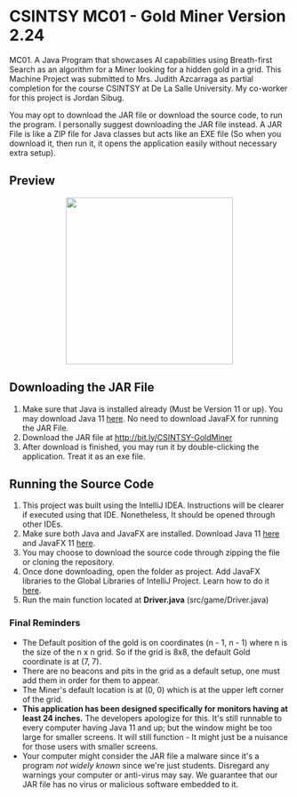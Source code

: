 # CSINTSY MC01 - Gold Miner Version 2.24
MC01. A Java Program that showcases AI capabilities using Breath-first Search as an algorithm for a Miner looking for a hidden gold in a grid. This Machine Project was submitted to Mrs. Judith Azcarraga as partial completion for the course CSINTSY at De La Salle University. My co-worker for this project is Jordan Sibug.

You may opt to download the JAR file or download the source code, to run the program. I personally suggest downloading the JAR file instead. A JAR File is like a ZIP file for Java classes but acts like an EXE file (So when you download it, then run it, it opens the application easily without necessary extra setup).

## Preview
<p align="center">
  <img src="https://media.giphy.com/media/qetkHgdeZrIhVpdtb4/giphy.gif" height="300px" />
</p>

## Downloading the JAR File
1. Make sure that Java is installed already (Must be Version 11 or up). You may download Java 11 [here](https://www.oracle.com/ph/java/technologies/javase-jdk11-downloads.html). No need to download JavaFX for running the JAR File.
3. Download the JAR file at http://bit.ly/CSINTSY-GoldMiner
4. After download is finished, you may run it by double-clicking the application. Treat it as an exe file.

## Running the Source Code
1. This project was built using the IntelliJ IDEA. Instructions will be clearer if executed using that IDE. Nonetheless, It should be opened through other IDEs.
2. Make sure both Java and JavaFX are installed. Download Java 11 [here](https://www.oracle.com/ph/java/technologies/javase-jdk11-downloads.html) and JavaFX 11 [here](https://gluonhq.com/products/javafx/).
3. You may choose to download the source code through zipping the file or cloning the repository.
4. Once done downloading, open the folder as project. Add JavaFX libraries to the Global Libraries of IntelliJ Project. Learn how to do it [here](https://youtu.be/WtOgoomDewo).
5. Run the main function located at **Driver.java** (src/game/Driver.java)

### Final Reminders
* The Default position of the gold is on coordinates (n - 1, n - 1) where n is the size of the n x n grid. So if the grid is 8x8, the default Gold coordinate is at (7, 7).
* There are no beacons and pits in the grid as a default setup, one must add them in order for them to appear.
* The Miner's default location is at (0, 0) which is at the upper left corner of the grid.
* **This application has been designed specifically for monitors having at least 24 inches.** The developers apologize for this. It's still runnable to every computer having Java 11 and up; but the window might be too large for smaller screens. It will still function - It might just be a nuisance for those users with smaller screens.
* Your computer might consider the JAR file a malware since it's a program *not widely known* since we're just students. Disregard any warnings your computer or anti-virus may say. We guarantee that our JAR file has no virus or malicious software embedded to it.
